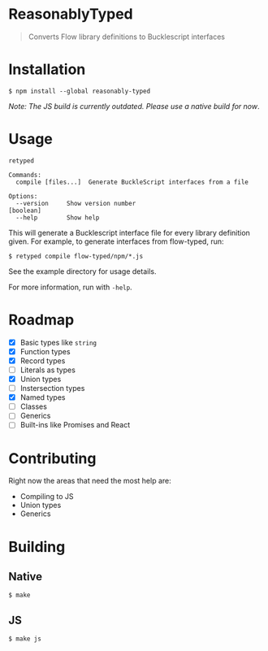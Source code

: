 # ReasonablyTyped

> Converts Flow library definitions to Bucklescript interfaces

# Installation

```
$ npm install --global reasonably-typed
```

_Note: The JS build is currently outdated. Please use a native build for now_.

# Usage

```
retyped

Commands:
  compile [files...]  Generate BuckleScript interfaces from a file

Options:
  --version     Show version number                                    [boolean]
  --help        Show help
```

This will generate a Bucklescript interface file for every library definition given. For example,
to generate interfaces from flow-typed, run:

```
$ retyped compile flow-typed/npm/*.js
```

See the example directory for usage details.

For more information, run with `-help`.

# Roadmap

- [x] Basic types like `string`
- [x] Function types
- [x] Record types
- [ ] Literals as types
- [x] Union types
- [ ] Instersection types
- [x] Named types
- [ ] Classes
- [ ] Generics
- [ ] Built-ins like Promises and React

# Contributing

Right now the areas that need the most help are:
- Compiling to JS
- Union types
- Generics

# Building

## Native

```
$ make
```

## JS

```
$ make js
```